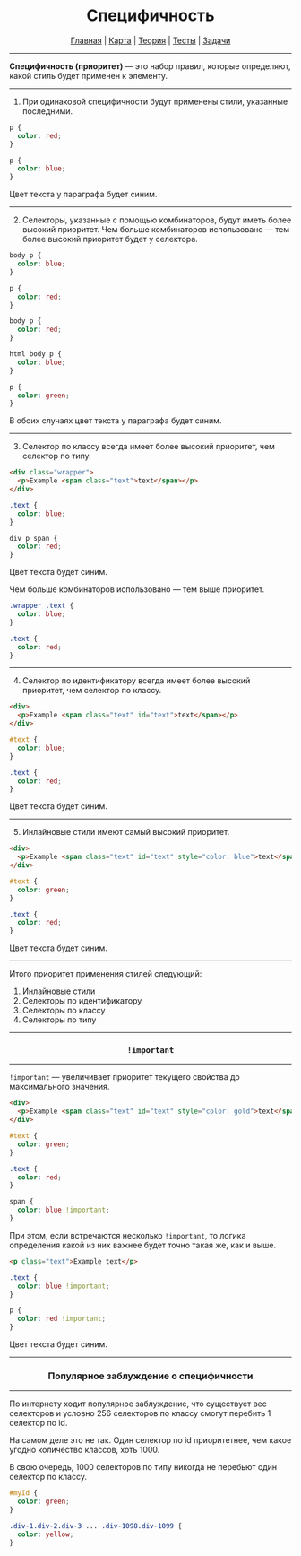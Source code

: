 <div align="center">

# Специфичность

[Главная](https://github.com/dollaween/junior-roadmap/)
|
[Карта](/roadmap/README.md)
|
[Теория](/theory/README.md)
|
[Тесты](/tests/README.md)
|
[Задачи](/tasks/README.md)

</div>

---

**Специфичность (приоритет)** — это набор правил, которые определяют, какой стиль будет применен к элементу.

---

1. При одинаковой специфичности будут применены стили, указанные последними.

```css
p {
  color: red;
}

p {
  color: blue;
}
```

Цвет текста у параграфа будет синим.

---

2. Селекторы, указанные с помощью комбинаторов, будут иметь более высокий приоритет. Чем больше комбинаторов использовано — тем более высокий приоритет будет у селектора.

```css
body p {
  color: blue;
}

p {
  color: red;
}
```

```css
body p {
  color: red;
}

html body p {
  color: blue;
}

p {
  color: green;
}
```

В обоих случаях цвет текста у параграфа будет синим.

---

3. Селектор по классу всегда имеет более высокий приоритет, чем селектор по типу.

```html
<div class="wrapper">
  <p>Example <span class="text">text</span></p>
</div>
```

```css
.text {
  color: blue;
}

div p span {
  color: red;
}
```

Цвет текста будет синим.

Чем больше комбинаторов использовано — тем выше приоритет.

```css
.wrapper .text {
  color: blue;
}

.text {
  color: red;
}
```

---

4. Селектор по идентификатору всегда имеет более высокий приоритет, чем селектор по классу.

```html
<div>
  <p>Example <span class="text" id="text">text</span></p>
</div>
```

```css
#text {
  color: blue;
}

.text {
  color: red;
}
```

Цвет текста будет синим.

---

5. Инлайновые стили имеют самый высокий приоритет.

```html
<div>
  <p>Example <span class="text" id="text" style="color: blue">text</span></p>
</div>
```

```css
#text {
  color: green;
}

.text {
  color: red;
}
```

Цвет текста будет синим.

---

Итого приоритет применения стилей следующий:
1. Инлайновые стили
2. Селекторы по идентификатору
3. Селекторы по классу
4. Селекторы по типу

---

<div align="center">

### `!important`

</div>

---

`!important` — увеличивает приоритет текущего свойства до максимального значения.


```html
<div>
  <p>Example <span class="text" id="text" style="color: gold">text</span></p>
</div>
```

```css
#text {
  color: green;
}

.text {
  color: red;
}

span {
  color: blue !important;
}
```

При этом, если встречаются несколько `!important`, то логика определения какой из них важнее будет точно такая же, как и выше.

```html
<p class="text">Example text</p>
```

```css
.text {
  color: blue !important;
}

p {
  color: red !important;
}
```

Цвет текста будет синим.

---

<div align="center">

### Популярное заблуждение о специфичности

</div>

---

По интернету ходит популярное заблуждение, что существует вес селекторов и условно 256 селекторов по классу смогут перебить 1 селектор по id.

На самом деле это не так. Один селектор по id приоритетнее, чем какое угодно количество классов, хоть 1000.

В свою очередь, 1000 селекторов по типу никогда не перебьют один селектор по классу.

```css
#myId {
  color: green;
}

.div-1.div-2.div-3 ... .div-1098.div-1099 {
  color: yellow;
}
```




